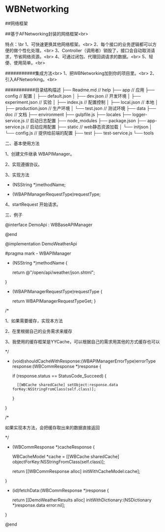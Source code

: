 # WBNetworking
##网络框架

##基于AFNetworking封装的网络框架\<br>

特点：\br
1、可快速更换其他网络框架。\<br>
2、每个接口的业务逻辑都可以方便的做个性化处理。\<br>
3、Controller（调用者）销毁了，接口会自动取消请求，节省网络资源。\<br>
4、可通过闭包、代理回调请求的数据。\<br>
5、轻便、使用简单。\<br>

###########集成方法\<br>
1、把WBNetworking加到你的项目里。\<br>
2、引入AFNetworking。\<br>

###########目录结构描述
├── Readme.md                   // help
├── app                         // 应用
├── config                      // 配置
│   ├── default.json
│   ├── dev.json                // 开发环境
│   ├── experiment.json         // 实验
│   ├── index.js                // 配置控制
│   ├── local.json              // 本地
│   ├── production.json         // 生产环境
│   └── test.json               // 测试环境
├── data
├── doc                         // 文档
├── environment
├── gulpfile.js
├── locales
├── logger-service.js           // 启动日志配置
├── node_modules
├── package.json
├── app-service.js              // 启动应用配置
├── static                      // web静态资源加载
│   └── initjson
│   	└── config.js 		// 提供给前端的配置
├── test
├── test-service.js
└── tools

二、基本使用方法

1、创建文件继承 WBAPIManager。

2、实现遵循<WBAPIManager>协议。
  
3、实现方法 

- (NSString *)methodName;

- (WBAPIManagerRequestType)requestType;

4、startRequest 开始请求。


三、例子

@interface DemoApi : WBBaseAPIManager <WBAPIManager>

@end

@implementation DemoWeatherApi

#pragma mark - WBAPIManager

- (NSString *)methodName {

    return @"/open/api/weather/json.shtml";
    
}

- (WBAPIManagerRequestType)requestType {

    return WBAPIManagerRequestTypeGet;
}


/*

 1、如果需要缓存，实现本方法
 
 2、在里根据自己的业务需求来缓存
 
 3、我使用的缓存框架是YYCache，可以根据自己的需求用其他的方式缓存也可以
 
 */
 
- (void)shouldCacheWithResponse:(WBAPIManagerErrorType)errorType response:(WBCommResponse *)response {

    if (response.status == StatusCode_Succeed) {
    
        [[WBCache sharedCache] setObject:response.data forKey:NSStringFromClass(self.class)];
        
    }
    
}

/*

 如果实现本方法，会把缓存取出来的数据直接返回
 
 */
 
- (WBCommResponse *)cacheResponse {

    WBCacheModel *cache = [[WBCache sharedCache] objectForKey:NSStringFromClass(self.class)];
    
    return [[WBCommResponse alloc] initWithCacheModel:cache];
    
}

- (id)fetchData:(WBCommResponse *)response {

    return [[DemoWeatherResults alloc] initWithDictionary:(NSDictionary *)response.data error:nil];
    
}

@end
